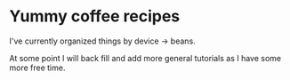 Yummy coffee recipes
==============

I've currently organized things by device -> beans.

At some point I will back fill and add more general tutorials as I have some
more free time.
